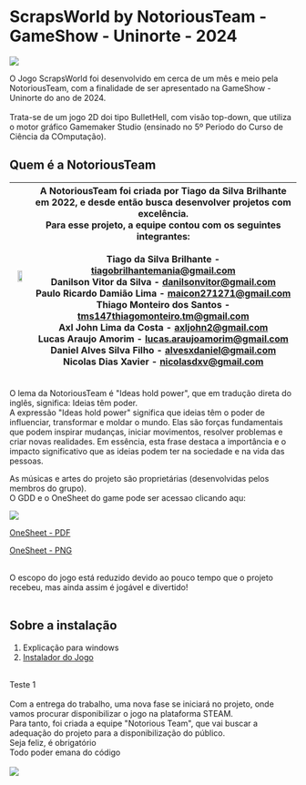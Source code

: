<h1>ScrapsWorld by NotoriousTeam - GameShow - Uninorte - 2024</h1>

<img src="https://i.postimg.cc/0NVvDzzf/imagem-Git1-1-1.png">

O Jogo ScrapsWorld foi desenvolvido em cerca de um mês e meio pela NotoriousTeam, com a finalidade de ser apresentado na GameShow - Uninorte do ano de 2024.<br>
<br>
Trata-se de um jogo 2D doi tipo BulletHell, com visão top-down, que utiliza o motor gráfico Gamemaker Studio (ensinado no 5º Periodo do Curso de Ciência da COmputação).<br>

<h2>Quem é a NotoriousTeam</h2>

| <img width="65%" src="https://i.postimg.cc/RhpQt5fh/logonotorious.png"> |  A NotoriousTeam foi criada por Tiago da Silva Brilhante em 2022, e desde então busca desenvolver projetos com excelência. <br> Para esse projeto, a equipe contou com os seguintes integrantes: <br><br> Tiago da Silva Brilhante - tiagobrilhantemania@gmail.com<br>Danilson Vitor da Silva - danilsonvitor@gmail.com<br>Paulo Ricardo Damião Lima - maicon271271@gmail.com<br>Thiago Monteiro dos Santos - tms147thiagomonteiro.tm@gmail.com<br>Axl John Lima da Costa - axljohn2@gmail.com<br>Lucas Araujo Amorim - lucas.araujoamorim@gmail.com<br>Daniel Alves Silva Filho - alvesxdaniel@gmail.com<br>Nicolas Dias Xavier - nicolasdxv@gmail.com|
|:--------------:|-----------------------------------------------------|

<br>
O lema da NotoriousTeam é "Ideas hold power", que em tradução direta do inglês, significa: Ideias têm poder.
<br>
A expressão "Ideas hold power" significa que ideias têm o poder de influenciar, transformar e moldar o mundo. Elas são forças fundamentais que podem inspirar mudanças, iniciar movimentos, resolver problemas e criar novas realidades. Em essência, esta frase destaca a importância e o impacto significativo que as ideias podem ter na sociedade e na vida das pessoas.








  As músicas e artes do projeto são proprietárias (desenvolvidas pelos membros do grupo).<br>
O GDD e o OneSheet do game pode ser acessao clicando aqu:<br>

<img src="https://i.postimg.cc/BZgLFvqw/Spraps-World-Modelo2.png">




<a href="https://drive.google.com/file/d/1bWNoo6TBhiY8tVFYTSsE7a8XYzOcR1Z6/view"> OneSheet - PDF</a>
<br>

<a href="https://drive.google.com/file/d/1RmgqGt3mS9cF0MNxM5ryb-CKNhphs_k7/view"> OneSheet - PNG</a>

<br>
O escopo do jogo está reduzido devido ao pouco tempo que o projeto recebeu, mas ainda assim é jogável e divertido!<br>
<br>
<h2>Sobre a instalação</h2>
<ol>
  <li>Explicação para windows</li>
  <li><a href="https://drive.google.com/file/d/1w1__Z8zodQvb62JC_b_JD1pscE4zPs9k/view?usp=sharing"> Instalador do Jogo </a></li>
</ol>

<br>
Teste 1
<br>
<br>
Com a entrega do trabalho, uma nova fase se iniciará no projeto, onde vamos procurar disponibilizar o jogo na plataforma STEAM.<br>
Para tanto, foi criada a equipe "Notorious Team", que vai buscar a adequação do projeto para a disponibilização do público.

<br>
Seja feliz, é obrigatório<br>
Todo poder emana do código<br>

<br>
<img src="src/res/concept/jogoTela.png">


